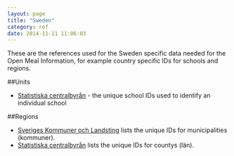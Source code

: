 ```yaml
---
layout: page
title: "Sweden"
category: ref
date: 2014-11-11 11:06:03
---
```

These are the references used for the Sweden specific data needed for the Open Meal Information, for example country specific IDs for schools and regions.

##Units

* [Statistiska centralbyrån](http://www.scb.se/sv_/Lamna-uppgifter/Undersokningar-for-offentlig-sektor/Undersokning/?Pid=99512&St=1) - the unique school IDs used to identify an individual school

##Regions

* [Sveriges Kommuner och Landsting](http://www.skl.se/kommuner_och_landsting/fakta_om_kommuner/kommunkoder) lists the unique IDs for municipalities (kommuner).
* [Statistiska centralbyrån](http://www.scb.se/sv_/Hitta-statistik/Regional-statistik-och-kartor/Regionala-indelningar/Lan-och-kommuner/Lan-och-kommuner-i-kodnummerordning) lists the unique IDs for countys (län).

